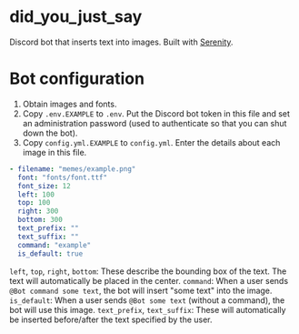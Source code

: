 # did_you_just_say



Discord bot that inserts text into images. Built with [Serenity](https://github.com/serenity-rs/serenity).

# Bot configuration

1. Obtain images and fonts.
2. Copy `.env.EXAMPLE` to `.env`. Put the Discord bot token in this file and set an administration password (used to authenticate so that you can shut down the bot).
3. Copy `config.yml.EXAMPLE` to `config.yml`. Enter the details about each image in this file.

```yml
- filename: "memes/example.png"
  font: "fonts/font.ttf"
  font_size: 12
  left: 100
  top: 100
  right: 300
  bottom: 300
  text_prefix: ""
  text_suffix: ""
  command: "example"
  is_default: true
```

`left`, `top`, `right`, `bottom`: These describe the bounding box of the text. The text will automatically be placed in the center.
`command`: When a user sends `@Bot command some text`, the bot will insert "some text" into the image.
`is_default`: When a user sends `@Bot some text` (without a command), the bot will use this image.
`text_prefix`, `text_suffix`: These will automatically be inserted before/after the text specified by the user.
